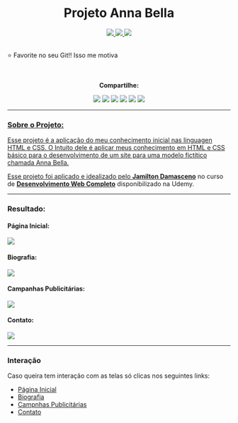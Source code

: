 <div align = "center">
  <h1 align="center">Projeto Anna Bella</h1>
  <a href = "mailto:vitorjarreta@gmail.com?subject=Gostaria de Entrar em contato">
    <img src = "https://img.shields.io/badge/Gmail-D14836?style=for-the-badge&logo=gmail&logoColor=white"/>
  </a>
  <a href = "https://www.linkedin.com/in/vitor-jarreta-a5ba2a207" >
    <img src = "https://img.shields.io/badge/LinkedIn-0077B5?style=for-the-badge&logo=linkedin&logoColor=white" />
  </a>
  <a href="https://www.kaggle.com/vitorjarretaribeiro">
    <img src = "https://img.shields.io/badge/Kaggle-20BEFF?style=for-the-badge&logo=Kaggle&logoColor=white">
  </a>
</div>

<div>
  <br>
  <p>⭐ Favorite no seu Git!! Isso me motiva</p>
</div>

<div align="center">
  <br>
  <p><strong>Compartilhe:</strong></p>
  <a href="https://x.com/intent/tweet?text=Check%20out%20this%20project%20on%20GitHub:%20https://github.com/vitor-jarreta/Projeto-Anna-Bella"><img src= "https://img.shields.io/badge/compartilhe-000000?logo=x&logoColor=white"></a>
  <a href="https://www.facebook.com/sharer/sharer.php?u=https://github.com/vitor-jarreta/Projeto-Anna-Bella"><img src="https://img.shields.io/badge/Compartilhe-1877F2?logo=facebook&logoColor=white"></a>
  <a href="https://www.linkedin.com/sharing/share-offsite/?url=https://github.com/vitor-jarreta/Projeto-Anna-Bella"><img src="https://img.shields.io/badge/Compartilhe-0A66C2?logo=linkedin&logoColor=white"></a>
  <a href="https://www.instagram.com/vitorjarreta"><img src="https://img.shields.io/badge/Compartilhe-DD2A7B?logo=instagram&logoColor=white"></a>
  <a href="https://www.reddit.com/submit?url=https://github.com/vitor-jarreta/Projeto-Anna-Bella&title=Desenvolvimento de um Sistema Computacional de Identificação de Armas de Fogo em Ambientes Públicos"><img src="https://img.shields.io/badge/Compartilhe-FF4500?logo=reddit&logoColor=white"></a>
  <a href="https://api.whatsapp.com/send?text=https://github.com/vitor-jarreta/Projeto-Anna-Bella"><img src="https://img.shields.io/badge/Compartilhe-25D366?logo=whatsapp&logoColor=white"</a>
</div>


<div>
  <hr>
  <h3>Sobre o Projeto: </h3>
  <p>Esse projeto é a aplicação do meu conhecimento inicial nas linguagen HTML e CSS. O Intuito dele é aplicar meus conhecimento em HTML e CSS básico para o desenvolvimento de um site para uma modelo fictítico chamada Anna Bella.</p>
  <p>Esse projeto foi aplicado e idealizado pelo <a href="https://www.linkedin.com/in/jamiltondamasceno/" target="_blank"><strong>Jamilton Damasceno</strong></a> no curso de <a href="https://www.udemy.com/course/web-completo" target="_blank"><strong>Desenvolvimento Web Completo</strong></a> disponibilizado na Udemy.</p>
</div>

<div>
  <hr>
  <h3>Resultado: </h3>
  <h4>Página Inicial: </h4>
  <img src="ResultImages/TelaHome.png">
  <h4>Biografia: </h4>
  <img src="ResultImages/TelaContato.png">
  <h4>Campanhas Publicitárias: </h4>
  <img src="ResultImages/TelaQuemSomos.png">
  <h4>Contato: </h4>
  <img src="ResultImages/TelaQuemSomos.png">
</div>

<div>
  <hr>
  <h3>Interação</h3>
  <p>Caso queira tem interação com as telas só clicas nos seguintes links:</p>
  <ul>
    <li><a href="https://raw.githack.com/vitor-jarreta/Projeto-Anna-Bella/refs/heads/main/index.html" target="_blank">Página Inicial</a></li>
    <li><a href="https://raw.githack.com/vitor-jarreta/Projeto-Anna-Bella/refs/heads/main/biografia.html" target="_blank">Biografia</a></li>
    <li><a href="https://raw.githack.com/vitor-jarreta/Projeto-Anna-Bella/refs/heads/main/campanha.html" target="_blank">Campnhas Publicitárias</a></li>
    <li><a href="https://raw.githack.com/vitor-jarreta/Projeto-Anna-Bella/refs/heads/main/campanha.html" target="_blank">Contato</a></li>
  </ul>
</div>
